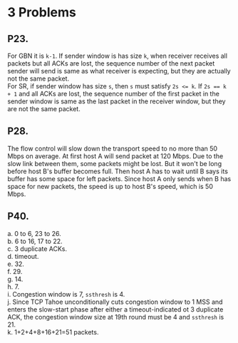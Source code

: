 # 3 Problems
## P23.
For GBN it is `k-1`. If sender window is has size `k`, when receiver receives all packets but all ACKs are lost, the sequence number of the next packet sender will send is same as what receiver is expecting, but they are actually not the same packet.  
For SR, if sender window has size `s`, then `s` must satisfy `2s <= k`. If `2s == k + 1` and all ACKs are lost, the sequence number of the first packet in the sender window is same as the last packet in the receiver window, but they are not the same packet.  
## P28.
The flow control will slow down the transport speed to no more than 50 Mbps on average. At first host A will send packet at 120 Mbps. Due to the slow link between them, some packets might be lost. But it won't be long before host B's buffer becomes full. Then host A has to wait until B says its buffer has some space for left packets. Since host A only sends when B has space for new packets, the speed is up to host B's speed, which is 50 Mbps. 
## P40.
a. 0 to 6, 23 to 26.  
b. 6 to 16, 17 to 22.  
c. 3 duplicate ACKs.  
d. timeout.  
e. 32.    
f. 29.  
g. 14.  
h. 7.  
i. Congestion window is 7, `ssthresh` is 4.  
j. Since TCP Tahoe unconditionally cuts congestion window to 1 MSS and enters the slow-start phase after either a timeout-indicated ot 3 duplicate ACK, the congestion window size at 19th round must be 4 and `ssthresh` is 21.  
k. 1+2+4+8+16+21=51 packets.  